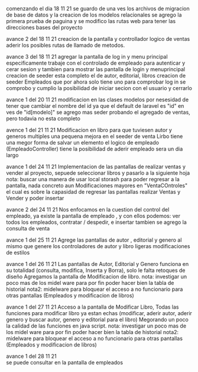 comenzando el dia 18 11 21
    se guardo de una ves los archivos de migracion de base de datos y la creacion de los modelos relacionales
    se agrego la primera prueba de paguina
    y se modifico las rutas web para tener las direcciones bases del proyecto
    
avance 2 del 18 11 21
    creacion de la pantalla y controllador logico de ventas
    aderir los posibles rutas de llamado de metodos.

avance 3 del 18 11 21
    agregar la pantalla de log in y menu principal
    especificamente trabaje con el controlado de empleado para autenticar y cerar sesion y tambien para mostrar las pantalla de login y menuprincipal
    creacion de seeder esta completo el de autor, editorial, libros
    creacion de seeder Empleados que por ahora solo tiene uno para comprobar log in
    se comprobo y cumplio la posibilidad de iniciar secion con el usuario y cerrarlo

avance 1 del 20 11 21
    modificacion en las clases modelos por nesesidad de tener que cambiar el nombre del id ya que el default de laravel es "id" en ves de "id[modelo]"
    se agrego mas seder probando el agregado de ventas, pero todavia no esta completo

avence 1 del 21 11 21
    Modificacion en libro para que tuviesen autor y generos multiples
    una pequena mejora en el seeder de venta
    Lirbo tiene una megor forma de salvar un elemento
    el logico de empleado (EmpleadoController) tiene la posibilidad de aderir empleado
    sera un dia largo

avance 1 del 24 11 21
    Implementacion de las pantallas de realizar ventas y vender al proyecto, sepuede seleccionar libros y pasarlo a la siguiente hoja
    nota: buscar una manera de usar local storash para poder regresar a la pantalla, nada concreto aun
    Modificaciones mayores en "VentaCOntroles" el cual es sobre la capasidad de regresar las pantallas realizar Ventas y Vender y poder insertar

avance 2 del 24 11 21
    Nos enfocamos en la cuestion del control del empleado, ya existe la pantalla de empleado , y con ellos podemos: ver todos los empleados, contratar / despedir, e insertar
    tambien se agrego la consulta de venta

avance 1 del 25 11 21
    Agrege las pantallas de autor , editorial y genero al mismo que genere los controladores de autor y libro
    ligeras modificaciones de estilos

avance 1 del 26 11 21
    Las pantallas de Autor, Editorial y Genero funciona en su totalidad (consulta, modifica, Inserta y Borra), solo le falta retoques de diseño
    Agregamos la pantalla de Modificacion de libro.
    nota: investigar un poco mas de los midel ware para por fin poder hacer bien la tabla de historial
    nota2: midelware para bloquear el acceso a no funcionario para otras pantallas (Empleados y modificacion de libros)

avance 1 del 27 11 21
    Acceso a la pantalla de Modificar Libro, Todas las funciones para modificar libro ya estan echas (modificar, aderir autor, aderir genero y buscar autor, genero y editorial para el libro)
    Megorando un poco la calidad de las funciones en java script.
    nota: investigar un poco mas de los midel ware para por fin poder hacer bien la tabla de historial
    nota2: midelware para bloquear el acceso a no funcionario para otras pantallas (Empleados y modificacion de libros)

avance 1 del 28 11 21  
    se puede consultar en la pantalla de empleados